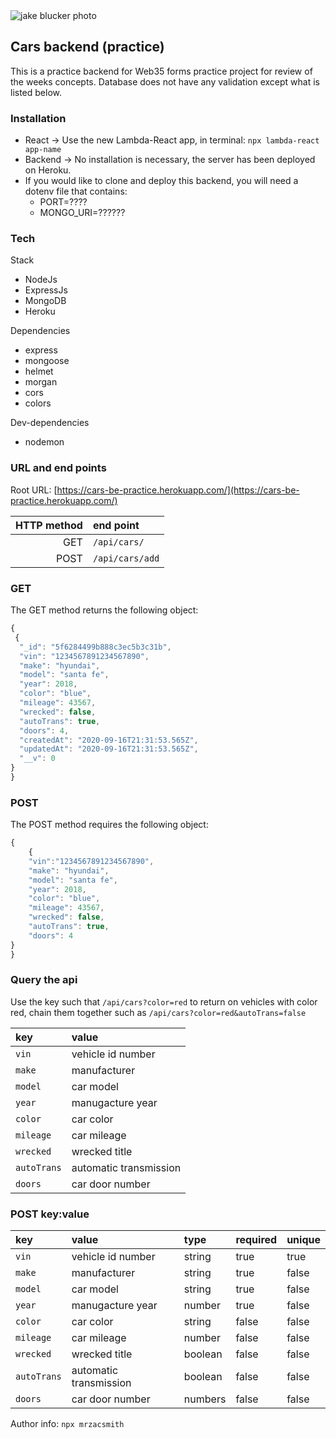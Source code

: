 <img src="https://res.cloudinary.com/devsec/image/upload/v1600296145/jake-blucker-tMzCrBkM99Y-unsplash_t4fxdy.jpg" alt="jake blucker photo" >

## Cars backend (practice)

This is a practice backend for Web35 forms practice project for review of the weeks concepts. Database does not have any validation except what is listed below.

### Installation

- React -> Use the new Lambda-React app, in terminal: `npx lambda-react app-name`
- Backend -> No installation is necessary, the server has been deployed on Heroku.
- If you would like to clone and deploy this backend, you will need a dotenv file that contains:
  - PORT=????
  - MONGO_URI=??????

### Tech

Stack

- NodeJs
- ExpressJs
- MongoDB
- Heroku

Dependencies

- express
- mongoose
- helmet
- morgan
- cors
- colors

Dev-dependencies

- nodemon

### URL and end points

Root URL: [https://cars-be-practice.herokuapp.com/](https://cars-be-practice.herokuapp.com/)

| HTTP method | end point       |
| ----------: | :-------------- |
|         GET | `/api/cars/`    |
|        POST | `/api/cars/add` |

### GET

The GET method returns the following object:

```js
{
 {
  "_id": "5f6284499b888c3ec5b3c31b",
  "vin": "1234567891234567890",
  "make": "hyundai",
  "model": "santa fe",
  "year": 2018,
  "color": "blue",
  "mileage": 43567,
  "wrecked": false,
  "autoTrans": true,
  "doors": 4,
  "createdAt": "2020-09-16T21:31:53.565Z",
  "updatedAt": "2020-09-16T21:31:53.565Z",
  "__v": 0
}
}

```

### POST

The POST method requires the following object:

```js
{
	{
	"vin":"1234567891234567890",
	"make": "hyundai",
	"model": "santa fe",
	"year": 2018,
	"color": "blue",
	"mileage": 43567,
	"wrecked": false,
	"autoTrans": true,
	"doors": 4
}
}
```

### Query the api

Use the key such that `/api/cars?color=red` to return on vehicles with color red, chain them together such as `/api/cars?color=red&autoTrans=false`

| key         | value                  |
| :---------- | :--------------------- |
| `vin`       | vehicle id number      |
| `make`      | manufacturer           |
| `model`     | car model              |
| `year `     | manugacture year       |
| `color`     | car color              |
| `mileage`   | car mileage            |
| `wrecked`   | wrecked title          |
| `autoTrans` | automatic transmission |
| `doors`     | car door number        |

### POST key:value

| key         | value                  | type    | required | unique |
| :---------- | :--------------------- | :------ | :------- | :----- |
| `vin`       | vehicle id number      | string  | true     | true   |
| `make`      | manufacturer           | string  | true     | false  |
| `model`     | car model              | string  | true     | false  |
| `year `     | manugacture year       | number  | true     | false  |
| `color`     | car color              | string  | false    | false  |
| `mileage`   | car mileage            | number  | false    | false  |
| `wrecked`   | wrecked title          | boolean | false    | false  |
| `autoTrans` | automatic transmission | boolean | false    | false  |
| `doors`     | car door number        | numbers | false    | false  |

Author info: `npx mrzacsmith`
